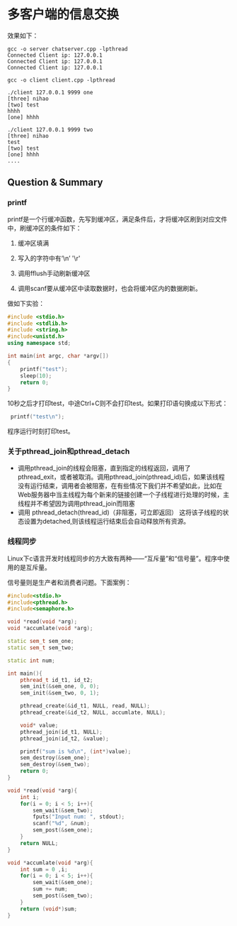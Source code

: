 # 多客户端的信息交换

效果如下：

```
gcc -o server chatserver.cpp -lpthread
Connected Client ip: 127.0.0.1
Connected Client ip: 127.0.0.1
Connected Client ip: 127.0.0.1

gcc -o client client.cpp -lpthread

./client 127.0.0.1 9999 one
[three] nihao
[two] test
hhhh
[one] hhhh

./client 127.0.0.1 9999 two
[three] nihao
test
[two] test
[one] hhhh
....
```

##  Question & Summary

### printf

printf是一个行缓冲函数，先写到缓冲区，满足条件后，才将缓冲区刷到对应文件中，刷缓冲区的条件如下：

1. 缓冲区填满

2. 写入的字符中有‘\n’ '\r'

3. 调用fflush手动刷新缓冲区

4. 调用scanf要从缓冲区中读取数据时，也会将缓冲区内的数据刷新。

做如下实验：

```C++
#include <stdio.h>
#include <stdlib.h>
#include <string.h>
#include<unistd.h>
using namespace std;

int main(int argc, char *argv[])
{
    printf("test");
    sleep(10);
    return 0;
}
```

10秒之后才打印test，中途Ctrl+C则不会打印test。如果打印语句换成以下形式：

```C++
 printf("test\n");
```

程序运行时刻打印test。

### 关于pthread_join和pthread_detach

- 调用pthread_join的线程会阻塞，直到指定的线程返回，调用了pthread_exit，或者被取消。调用pthread_join(pthread_id)后，如果该线程没有运行结束，调用者会被阻塞，在有些情况下我们并不希望如此，比如在Web服务器中当主线程为每个新来的链接创建一个子线程进行处理的时候，主线程并不希望因为调用pthread_join而阻塞
- 调用 pthread_detach(thread_id)（非阻塞，可立即返回） 这将该子线程的状态设置为detached,则该线程运行结束后会自动释放所有资源。 

### 线程同步

Linux下c语言开发时线程同步的方大致有两种——“互斥量”和“信号量”。程序中使用的是互斥量。

信号量则是生产者和消费者问题。下面案例：

```C++
#include<stdio.h>
#include<pthread.h>
#include<semaphore.h>

void *read(void *arg);
void *accumlate(void *arg);

static sem_t sem_one;
static sem_t sem_two;

static int num;

int main(){
    pthread_t id_t1, id_t2;
    sem_init(&sem_one, 0, 0);
    sem_init(&sem_two, 0, 1);

    pthread_create(&id_t1, NULL, read, NULL);
    pthread_create(&id_t2, NULL, accumlate, NULL);

    void* value;
    pthread_join(id_t1, NULL);
    pthread_join(id_t2, &value);

    printf("sum is %d\n", (int*)value);
    sem_destroy(&sem_one);
    sem_destroy(&sem_two);
    return 0;
}

void *read(void *arg){
    int i;
    for(i = 0; i < 5; i++){
        sem_wait(&sem_two);
        fputs("Input num: ", stdout);
        scanf("%d", &num);
        sem_post(&sem_one);
    }
    return NULL;
}

void *accumlate(void *arg){
    int sum = 0 ,i;
    for(i = 0; i < 5; i++){
        sem_wait(&sem_one);
        sum += num;
        sem_post(&sem_two);
    }
    return (void*)sum;
}
```


